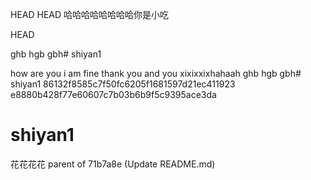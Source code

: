 HEAD
HEAD
哈哈哈哈哈哈哈哈你是小吃

 HEAD

ghb hgb gbh# shiyan1

how are you 
i am fine
 thank you and you 
xixixxixhahaah
ghb hgb gbh# shiyan1
86132f8585c7f50fc6205f1681597d21ec411923
e8880b428f77e60607c7b03b6b9f5c9395ace3da
# shiyan1
花花花花
parent of 71b7a8e (Update README.md)
